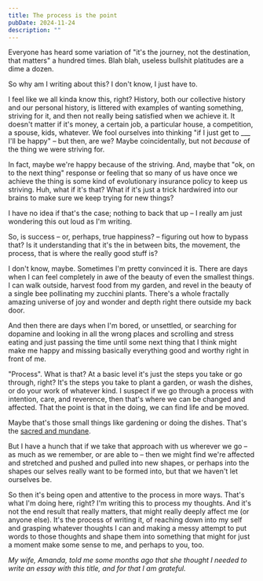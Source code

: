 ```yaml
---
title: The process is the point
pubDate: 2024-11-24
description: ""
---
```



Everyone has heard some variation of "it's the journey, not the destination, that matters" a hundred times. Blah blah, useless bullshit platitudes are a dime a dozen.

So why am I writing about this? I don't know, I just have to.

I feel like we all kinda know this, right? History, both our collective history and our personal history, is littered with examples of wanting something, striving for it, and then not really being satisfied when we achieve it. It doesn't matter if it's money, a certain job, a particular house, a competition, a spouse, kids, whatever. We fool ourselves into thinking "if I just get to ___ I'll be happy" – but then, are we? Maybe coincidentally, but not _because_ of the thing we were striving for.

In fact, maybe we're happy because of the striving. And, maybe that "ok, on to the next thing" response or feeling that so many of us have once we achieve the thing is some kind of evolutionary insurance policy to keep us striving. Huh, what if it's that? What if it's just a trick hardwired into our brains to make sure we keep trying for new things?

I have no idea if that's the case; nothing to back that up – I really am just wondering this out loud as I'm writing.

So, is success – or, perhaps, true happiness? – figuring out how to bypass that? Is it understanding that it's the in between bits, the movement, the process, that is where the really good stuff is?

I don't know, maybe. Sometimes I'm pretty convinced it is. There are days when I can feel completely in awe of the beauty of even the smallest things. I can walk outside, harvest food from my garden, and revel in the beauty of a single bee pollinating my zucchini plants. There's a whole fractally amazing universe of joy and wonder and depth right there outside my back door.

And then there are days when I'm bored, or unsettled, or searching for dopamine and looking in all the wrong places and scrolling and stress eating and just passing the time until some next thing that I think might make me happy and missing basically everything good and worthy right in front of me.

"Process". What is that? At a basic level it's just the steps you take or go through, right? It's the steps you take to plant a garden, or wash the dishes, or do your work of whatever kind. I suspect if we go through a process with intention, care, and reverence, then that's where we can be changed and affected. That the point is that in the doing, we can find life and be moved.

Maybe that's those small things like gardening or doing the dishes. That's the [sacred and mundane](https://travisnorthcutt.com/the-sacred-and-mundane/). 

But I have a hunch that if we take that approach with us wherever we go – as much as we remember, or are able to – then we might find we're affected and stretched and pushed and pulled into new shapes, or perhaps into the shapes our selves really want to be formed into, but that we haven't let ourselves be.

So then it's being open and attentive to the process in more ways. That's what I'm doing here, right? I'm writing this to process my thoughts. And it's not the end result that really matters, that might really deeply affect me (or anyone else). It's the process of writing it, of reaching down into my self and grasping whatever thoughts I can and making a messy attempt to put words to those thoughts and shape them into something that might for just a moment make some sense to me, and perhaps to you, too. 

_My wife, Amanda, told me some months ago that she thought I needed to write an essay with this title, and for that I am grateful._